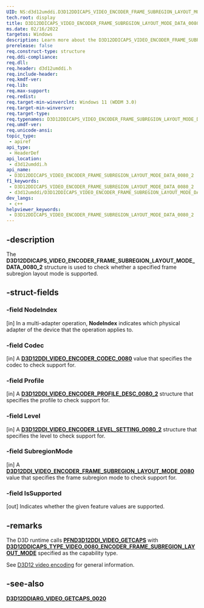 ```yaml
---
UID: NS:d3d12umddi.D3D12DDICAPS_VIDEO_ENCODER_FRAME_SUBREGION_LAYOUT_MODE_DATA_0080_2
tech.root: display
title: D3D12DDICAPS_VIDEO_ENCODER_FRAME_SUBREGION_LAYOUT_MODE_DATA_0080_2
ms.date: 02/16/2022
targetos: Windows
description: Learn more about the D3D12DDICAPS_VIDEO_ENCODER_FRAME_SUBREGION_LAYOUT_MODE_DATA_0080_2 structure.
prerelease: false
req.construct-type: structure
req.ddi-compliance: 
req.dll: 
req.header: d3d12umddi.h
req.include-header: 
req.kmdf-ver: 
req.lib: 
req.max-support: 
req.redist: 
req.target-min-winverclnt: Windows 11 (WDDM 3.0)
req.target-min-winversvr: 
req.target-type: 
req.typenames: D3D12DDICAPS_VIDEO_ENCODER_FRAME_SUBREGION_LAYOUT_MODE_DATA_0080_2
req.umdf-ver: 
req.unicode-ansi: 
topic_type:
 - apiref
api_type:
 - HeaderDef
api_location:
 - d3d12umddi.h
api_name:
 - D3D12DDICAPS_VIDEO_ENCODER_FRAME_SUBREGION_LAYOUT_MODE_DATA_0080_2
f1_keywords:
 - D3D12DDICAPS_VIDEO_ENCODER_FRAME_SUBREGION_LAYOUT_MODE_DATA_0080_2
 - d3d12umddi/D3D12DDICAPS_VIDEO_ENCODER_FRAME_SUBREGION_LAYOUT_MODE_DATA_0080_2
dev_langs:
 - c++
helpviewer_keywords:
 - D3D12DDICAPS_VIDEO_ENCODER_FRAME_SUBREGION_LAYOUT_MODE_DATA_0080_2
---
```


## -description

The **D3D12DDICAPS_VIDEO_ENCODER_FRAME_SUBREGION_LAYOUT_MODE_DATA_0080_2** structure is used to check whether a specified frame subregion layout mode is supported.

## -struct-fields

### -field NodeIndex

[in] In a multi-adapter operation, **NodeIndex** indicates which physical adapter of the device that the operation applies to.

### -field Codec

[in] A [**D3D12DDI_VIDEO_ENCODER_CODEC_0080**](ne-d3d12umddi-d3d12ddi_video_encoder_codec_0080.md) value that specifies the codec to check support for.

### -field Profile

[in] A [**D3D12DDI_VIDEO_ENCODER_PROFILE_DESC_0080_2**](ns-d3d12umddi-d3d12ddi_video_encoder_profile_desc_0080_2.md) structure that specifies the profile to check support for.

### -field Level

[in] A [**D3D12DDI_VIDEO_ENCODER_LEVEL_SETTING_0080_2**](ns-d3d12umddi-d3d12ddi_video_encoder_level_setting_0080_2.md) structure that specifies the level to check support for.

### -field SubregionMode

[in] A [**D3D12DDI_VIDEO_ENCODER_FRAME_SUBREGION_LAYOUT_MODE_0080**](ne-d3d12umddi-d3d12ddi_video_encoder_frame_subregion_layout_mode_0080.md) value that specifies the frame subregion mode to check support for.

### -field IsSupported

[out] Indicates whether the given feature values are supported.

## -remarks

The D3D runtime calls [**PFND3D12DDI_VIDEO_GETCAPS**](nc-d3d12umddi-pfnd3d12ddi_video_getcaps.md) with [**D3D12DDICAPS_TYPE_VIDEO_0080_ENCODER_FRAME_SUBREGION_LAYOUT_MODE**](ne-d3d12umddi-d3d12ddicaps_type_video_0020.md) specified as the capability type.

See [D3D12 video encoding](/windows-hardware/drivers/display/video-encoding-d3d12.md) for general information.

## -see-also

[**D3D12DDIARG_VIDEO_GETCAPS_0020**](ns-d3d12umddi-d3d12ddiarg_video_getcaps_0020.md)
